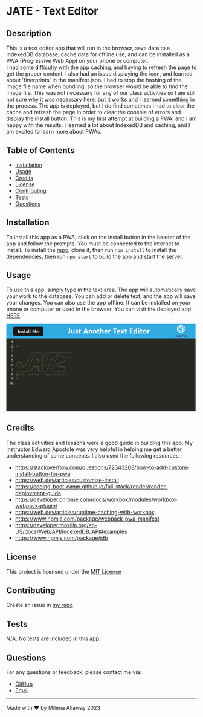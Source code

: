 # JATE - Text Editor

## Description
This is a text editor app that will run in the browser, save data to a IndexedDB database, cache data for offline use, and can be installed as a PWA (Progressive Web App) on your phone or computer.  
I had some difficulty with the app caching, and having to refresh the page to get the proper content. I also had an issue displaying the icon, and learned about 'finerprints' in the manifest.json. I had to stop the hashing of the image file name when bundling, so the browser would be able to find the image file. This was not necessary for any of our class activities so I am still not sure why it was necessary here, but it works and I learned something in the process.  The app is deployed, but I do find sometimes I had to clear the cache and refresh the page in order to clear the console of errors and display the install button.
This is my first attempt at building a PWA, and I am happy with the results. I learned a lot about IndexedDB and caching, and I am excited to learn more about PWAs.

## Table of Contents

- [Installation](#Installation)
- [Usage](#Usage)
- [Credits](#Credits)
- [License](#License)
- [Contributing](#Contributing)
- [Tests](#Tests)
- [Questions](#Questions)  

## Installation
To install this app as a PWA, click on the install button in the header of the app and follow the prompts. You must be connected to the internet to install.
To install the [repo](https://github.com/milena-allaway/text_editor), clone it, then run `npm install` to install the dependencies, then run `npm start` to build the app and start the server.

## Usage
To use this app, simply type in the text area. The app will automatically save your work to the database. You can add or delete text, and the app will save your changes. You can also use the app offline. It can be installed on your phone or computer or used in the browser. You can visit the deployed app [HERE](https://text-editor-tcmj.onrender.com)
  
![Screenshot of app](./public/screenshots/Screenshot1.png)

## Credits
The class activities and lessons were a good guide in building this app. My instructor Edward Apostole was very helpful in helping me get a better understanding of some concepts. I also used the following resources:
* https://stackoverflow.com/questions/72343203/how-to-add-custom-install-button-for-pwa
* https://web.dev/articles/customize-install
* https://coding-boot-camp.github.io/full-stack/render/render-deployment-guide
* https://developer.chrome.com/docs/workbox/modules/workbox-webpack-plugin/
* https://web.dev/articles/runtime-caching-with-workbox
* https://www.npmjs.com/package/webpack-pwa-manifest
* https://developer.mozilla.org/en-US/docs/Web/API/IndexedDB_API#examples
* https://www.npmjs.com/package/idb

## License
This project is licensed under the [MIT License](https://opensource.org/licenses/MIT)  

## Contributing
Create an issue in [my repo](https://github.com/milena-allaway/text_editor/issues)

## Tests
N/A. No tests are included in this app.

## Questions
For any questions or feedback, please contact me via:
- [GitHub](https://github.com/milena-allaway)
- [Email](mailto:milenawheatcroft@gmail.com)

***

Made with ❤️ by Milena Allaway 2023
